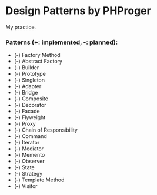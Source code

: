 # Design Patterns by PHProger

My practice.

### Patterns (+: implemented, -: planned):

 - (-) Factory Method
 - (-) Abstract Factory
 - (-) Builder
 - (-) Prototype
 - (-) Singleton
 - (-) Adapter
 - (-) Bridge
 - (-) Composite
 - (-) Decorator
 - (-) Facade
 - (-) Flyweight
 - (-) Proxy
 - (-) Chain of Responsibility
 - (-) Command
 - (-) Iterator
 - (-) Mediator
 - (-) Memento
 - (-) Observer
 - (-) State
 - (-) Strategy
 - (-) Template Method
 - (-) Visitor